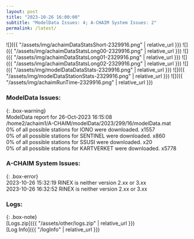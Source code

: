 ```yaml
---
layout: post
title: "2023-10-26 16:00:00"
subtitle: "ModelData Issues: 4; A-CHAIM System Issues: 2"
permalink: /latest/
---
```


![]({{ "/assets/img/achaimDataStatsShort-2329916.png" | relative_url }})
![]({{ "/assets/img/achaimDataStatsLong00-2329916.png" | relative_url }})
![]({{ "/assets/img/achaimDataStatsLong01-2329916.png" | relative_url }})
![]({{ "/assets/img/achaimDataStatsLong02-2329916.png" | relative_url }})
![]({{ "/assets/img/modelDataDataStats-2329916.png" | relative_url }})
![]({{ "/assets/img/modelDataStationStats-2329916.png" | relative_url }})
![]({{ "/assets/img/achaimRunTime-2329916.png" | relative_url }})


### ModelData Issues:  
  
{: .box-warning}  
 ModelData report for 26-Oct-2023 16:15:08   
 /home2/achaim1/A-CHAIM/modelData/2023/299/16/modelData.mat   
 0% of all possible stations for IONO were downloaded. x1557   
 0% of all possible stations for SENTINEL were downloaded. x860   
 0% of all possible stations for SSUSI were downloaded. x20   
 0% of all possible stations for KARTVERKET were downloaded. x5778   
  
### A-CHAIM System Issues:  
  
{: .box-error}  
2023-10-26 15:32:19 RINEX is neither version 2.xx or 3.xx  
2023-10-26 16:32:52 RINEX is neither version 2.xx or 3.xx  

### Logs:  
  
{: .box-note}  
[Logs.zip]({{ "/assets/other/logs.zip" | relative_url }})  
[Log Info]({{ "/logInfo" | relative_url }})  
